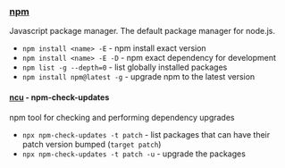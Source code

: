 ### [npm](https://docs.npmjs.com/)

Javascript package manager. The default package manager for node.js.

* `npm install <name> -E` - npm install exact version
* `npm install <name> -E -D` - npm exact dependency for development
* `npm list -g --depth=0` - list globally installed packages
* `npm install npm@latest -g` - upgrade npm to the latest version

#### [ncu](https://www.npmjs.com/package/npm-check-updates) - npm-check-updates

npm tool for checking and performing dependency upgrades

* `npx npm-check-updates -t patch` - list packages that can have their patch version bumped (`target patch`)
* `npx npm-check-updates -t patch -u` - upgrade the packages
